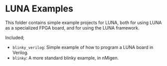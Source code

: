 # LUNA Examples

This folder contains simple example projects for LUNA, both for using LUNA as a specialized FPGA board, and for using the LUNA framework.

Included;

 * `blinky_verilog`: Simple example of how to program a LUNA board in Verilog.
 * `blinky`: A more standard blinky example, in nMigen.

